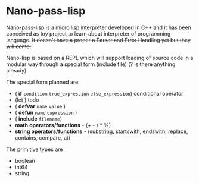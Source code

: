 # Nano-pass-lisp

Nano-pass-lisp is a micro lisp interpreter developed in C++ and it has been conceived as toy project to learn about interpreter of programming language.
~~It doesn't have a proper a Parser and Error Handling yet but they will come.~~

Nano-lisp is based on a REPL which will support loading of source code in a modular way through a special form (include file) (? is there anything already).

The special form planned are 

- ( **if** `condition` `true_expression` `else_expression`) conditional operator
- (let ) todo
- ( **defvar** `name` `value` ) 
- ( **defun** `name` `expression` )
- ( **include** `filename`)  
- **math operators/functions** - (+ - / * %)
- **string operators/functions** - (substring, startswith, endswith, replace, contains, compare, at)

The primitive types are

- boolean
- int64
- string
